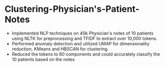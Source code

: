 # Clustering-Physician's-Patient-Notes
- Implemented NLP techniques on 40k Physician's notes of 10 patients using NLTK for preprocessing and TFIDF
to extract over 10,000 tokens.
- Performed anomaly detection and utilized UMAP for dimensionality reduction, KMeans and HBSCAN for
clustering.
- Reduced the tokens to 80 components and could accurately classify the 10 patients based on the notes
